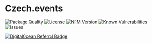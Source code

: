 # Czech.events

<!--Badges-->

 [![Package Quality](https://packagequality.com/shield/czech.events.svg)](https://packagequality.com/#?package=czech.events)
 [![License](https://img.shields.io/github/license/hejny/czech.events.svg?style=flat)](https://raw.githubusercontent.com/hejny/czech.events/master/LICENSE)
 [![NPM Version](https://badge.fury.io/js/@hejny%2Fczech.events.svg)](https://www.npmjs.com/package/@hejny/czech.events)
 [![Known Vulnerabilities](https://snyk.io/test/github/hejny/czech.events/badge.svg)](https://snyk.io/test/github/hejny/czech.events)
 [![Issues](https://img.shields.io/github/issues/hejny/czech.events.svg?style=flat)](https://github.com/hejny/czech.events/issues)

<!--/Badges-->

[![DigitalOcean Referral Badge](https://web-platforms.sfo2.cdn.digitaloceanspaces.com/WWW/Badge%201.svg)](https://www.digitalocean.com/?refcode=a28ea10ad8d1&utm_campaign=Referral_Invite&utm_medium=Referral_Program&utm_source=badge)
